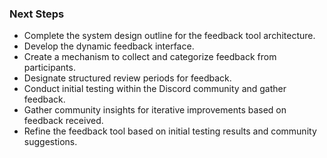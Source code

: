 ### Next Steps

- Complete the system design outline for the feedback tool architecture.
- Develop the dynamic feedback interface.
- Create a mechanism to collect and categorize feedback from participants.
- Designate structured review periods for feedback.
- Conduct initial testing within the Discord community and gather feedback.
- Gather community insights for iterative improvements based on feedback received.
- Refine the feedback tool based on initial testing results and community suggestions.